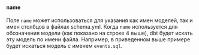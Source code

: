 #### name
Поле `name` может использоваться для указания как имен моделей, так и имен столбцов в файлах schema.yml. Когда `name` используется для обозначения модели (как показано на строке 4 выше), dbt будет искать эту модель по имени файла. Например, в приведенном выше примере будет искаться модель с именем `events.sql`.